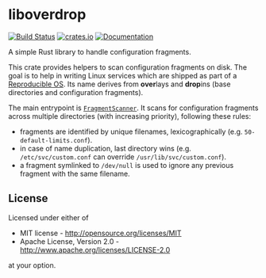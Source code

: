 # liboverdrop

[![Build Status](https://travis-ci.com/overdrop/liboverdrop-rs.svg?branch=master)](https://travis-ci.com/overdrop/liboverdrop-rs)
[![crates.io](https://img.shields.io/crates/v/liboverdrop.svg)](https://crates.io/crates/liboverdrop)
[![Documentation](https://docs.rs/liboverdrop/badge.svg)](https://docs.rs/liboverdrop)

A simple Rust library to handle configuration fragments.

This crate provides helpers to scan configuration fragments on disk.
The goal is to help in writing Linux services which are shipped as part of a [Reproducible OS][reproducible].
Its name derives from **over**lays and **drop**ins (base directories and configuration fragments).

The main entrypoint is [`FragmentScanner`](struct.FragmentScanner.html). It scans
for configuration fragments across multiple directories (with increasing priority),
following these rules:

 * fragments are identified by unique filenames, lexicographically (e.g. `50-default-limits.conf`).
 * in case of name duplication, last directory wins (e.g. `/etc/svc/custom.conf` can override `/usr/lib/svc/custom.conf`).
 * a fragment symlinked to `/dev/null` is used to ignore any previous fragment with the same filename.

[reproducible]: http://0pointer.net/blog/projects/stateless.html

## License

Licensed under either of

 * MIT license - <http://opensource.org/licenses/MIT>
 * Apache License, Version 2.0 - <http://www.apache.org/licenses/LICENSE-2.0>

at your option.
